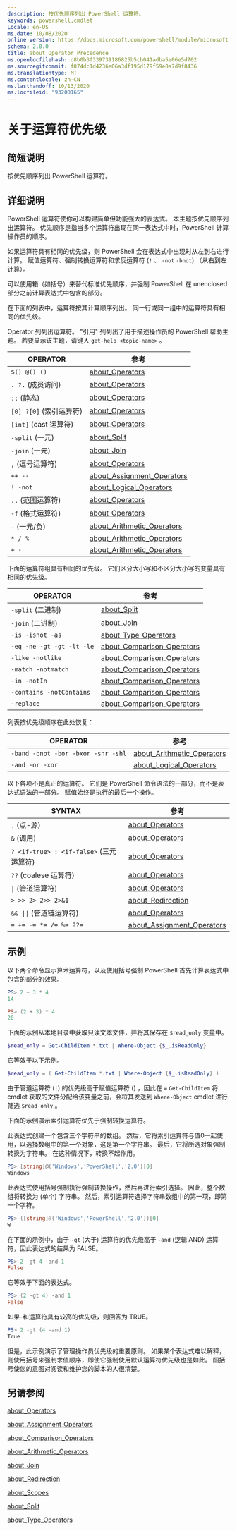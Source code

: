 ```yaml
---
description: 按优先顺序列出 PowerShell 运算符。
keywords: powershell,cmdlet
Locale: en-US
ms.date: 10/08/2020
online version: https://docs.microsoft.com/powershell/module/microsoft.powershell.core/about/about_operator_precedence?view=powershell-7.1&WT.mc_id=ps-gethelp
schema: 2.0.0
title: about_Operator_Precedence
ms.openlocfilehash: d8b0b3f339739186825b5cb041adba5e06e5d702
ms.sourcegitcommit: f874dc1d4236e06a3df195d179f59e0a7d9f8436
ms.translationtype: MT
ms.contentlocale: zh-CN
ms.lasthandoff: 10/13/2020
ms.locfileid: "93200165"
---
```

# <a name="about-operator-precedence"></a>关于运算符优先级

## <a name="short-description"></a>简短说明
按优先顺序列出 PowerShell 运算符。

## <a name="long-description"></a>详细说明

PowerShell 运算符使你可以构建简单但功能强大的表达式。 本主题按优先顺序列出运算符。 优先顺序是指当多个运算符出现在同一表达式中时，PowerShell 计算操作员的顺序。

如果运算符具有相同的优先级，则 PowerShell 会在表达式中出现时从左到右进行计算。 赋值运算符、强制转换运算符和求反运算符 (`!` 、 `-not` `-bnot`) （从右到左计算）。

可以使用箱（如括号）来替代标准优先顺序，并强制 PowerShell 在 unenclosed 部分之前计算表达式中包含的部分。

在下面的列表中，运算符按其计算顺序列出。 同一行或同一组中的运算符具有相同的优先级。

Operator 列列出运算符。 "引用" 列列出了用于描述操作员的 PowerShell 帮助主题。 若要显示该主题，请键入 `get-help <topic-name>` 。

|         OPERATOR         |           参考            |
| ------------------------ | ------------------------------ |
| `$() @() ()`             | [about_Operators][]            |
| `. ?.` (成员访问)    | [about_Operators][]            |
| `::` (静态)             | [about_Operators][]            |
| `[0] ?[0]` (索引运算符)  | [about_Operators][]         |
| `[int]` (cast 运算符)  | [about_Operators][]            |
| `-split` (一元)          | [about_Split][]                |
| `-join` (一元)           | [about_Join][]                 |
| `,` (逗号运算符)      | [about_Operators][]            |
| `++ --`                  | [about_Assignment_Operators][] |
| `! -not`                 | [about_Logical_Operators][]    |
| `..` (范围运算符)     | [about_Operators][]            |
| `-f` (格式运算符)    | [about_Operators][]            |
| `-` (一元/负)      | [about_Arithmetic_Operators][] |
| `* / %`                  | [about_Arithmetic_Operators][] |
| `+ -`                    | [about_Arithmetic_Operators][] |

下面的运算符组具有相同的优先级。 它们区分大小写和不区分大小写的变量具有相同的优先级。

|         OPERATOR          |           参考            |
| ------------------------- | ------------------------------ |
| `-split` (二进制)          | [about_Split][]                |
| `-join` (二进制)           | [about_Join][]                 |
| `-is -isnot -as`          | [about_Type_Operators][]       |
| `-eq -ne -gt -gt -lt -le` | [about_Comparison_Operators][] |
| `-like -notlike`          | [about_Comparison_Operators][] |
| `-match -notmatch`        | [about_Comparison_Operators][] |
| `-in -notIn`              | [about_Comparison_Operators][] |
| `-contains -notContains`  | [about_Comparison_Operators][] |
| `-replace`                | [about_Comparison_Operators][] |

列表按优先级顺序在此处恢复：

|                OPERATOR                 |           参考            |
| --------------------------------------- | ------------------------------ |
| `-band -bnot -bor -bxor -shr -shl`      | [about_Arithmetic_Operators][] |
| `-and -or -xor`                         | [about_Logical_Operators][]    |

以下各项不是真正的运算符。 它们是 PowerShell 命令语法的一部分，而不是表达式语法的一部分。 赋值始终是执行的最后一个操作。

|                SYNTAX                   |           参考            |
| --------------------------------------- | ------------------------------ |
| `.` (点-源)                         | [about_Operators][]            |
| `&` (调用)                               | [about_Operators][]            |
| `? <if-true> : <if-false>` (三元运算符)  | [about_Operators][]      |
| `??` (coalese 运算符)             | [about_Operators][]            |
| <code>&#124;</code> (管道运算符)  | [about_Operators][]            |
| `> >> 2> 2>> 2>&1`                      | [about_Redirection][]          |
| <code>&& &#124;&#124;</code> (管道链运算符)  | [about_Operators][] |
| `= += -= *= /= %= ??=`                  | [about_Assignment_Operators][] |

## <a name="examples"></a>示例

以下两个命令显示算术运算符，以及使用括号强制 PowerShell 首先计算表达式中包含的部分的效果。

```powershell
PS> 2 + 3 * 4
14

PS> (2 + 3) * 4
20
```

下面的示例从本地目录中获取只读文本文件，并将其保存在 `$read_only` 变量中。

```powershell
$read_only = Get-ChildItem *.txt | Where-Object {$_.isReadOnly}
```

它等效于以下示例。

```powershell
$read_only = ( Get-ChildItem *.txt | Where-Object {$_.isReadOnly} )
```

由于管道运算符 (`|`) 的优先级高于赋值运算符 () ，因此在 `=` `Get-ChildItem` 将 cmdlet 获取的文件分配给该变量之前，会将其发送到 `Where-Object` cmdlet 进行筛选 `$read_only` 。

下面的示例演示索引运算符优先于强制转换运算符。

此表达式创建一个包含三个字符串的数组。 然后，它将索引运算符与值0一起使用，以选择数组中的第一个对象，这是第一个字符串。 最后，它将所选对象强制转换为字符串。 在这种情况下，转换不起作用。

```powershell
PS> [string]@('Windows','PowerShell','2.0')[0]
Windows
```

此表达式使用括号强制执行强制转换操作，然后再进行索引选择。 因此，整个数组将转换为 (单个) 字符串。 然后，索引运算符选择字符串数组中的第一项，即第一个字符。

```powershell
PS> ([string]@('Windows','PowerShell','2.0'))[0]
W
```

在下面的示例中，由于 `-gt` (大于) 运算符的优先级高于 `-and` (逻辑 AND) 运算符，因此表达式的结果为 FALSE。

```powershell
PS> 2 -gt 4 -and 1
False
```

它等效于下面的表达式。

```powershell
PS> (2 -gt 4) -and 1
False
```

如果-和运算符具有较高的优先级，则回答为 TRUE。

```powershell
PS> 2 -gt (4 -and 1)
True
```

但是，此示例演示了管理操作员优先级的重要原则。 如果某个表达式难以解释，则使用括号来强制求值顺序，即使它强制使用默认运算符优先级也是如此。 圆括号使您的意图对阅读和维护您的脚本的人很清楚。

## <a name="see-also"></a>另请参阅

[about_Operators][]

[about_Assignment_Operators][]

[about_Comparison_Operators][]

[about_Arithmetic_Operators][]

[about_Join][]

[about_Redirection][]

[about_Scopes][]

[about_Split][]

[about_Type_Operators][]

<!-- reference links -->
[about_Arithmetic_Operators]: about_Arithmetic_Operators.md
[about_Assignment_Operators]: about_Assignment_Operators.md
[about_Comparison_Operators]: about_Comparison_Operators.md
[about_Join]: about_Join.md
[about_Logical_Operators]: about_logical_operators.md
[about_Operators]: about_Operators.md
[about_Redirection]: about_Redirection.md
[about_Scopes]: about_Scopes.md
[about_Split]: about_Split.md
[about_Type_Operators]: about_Type_Operators.md
